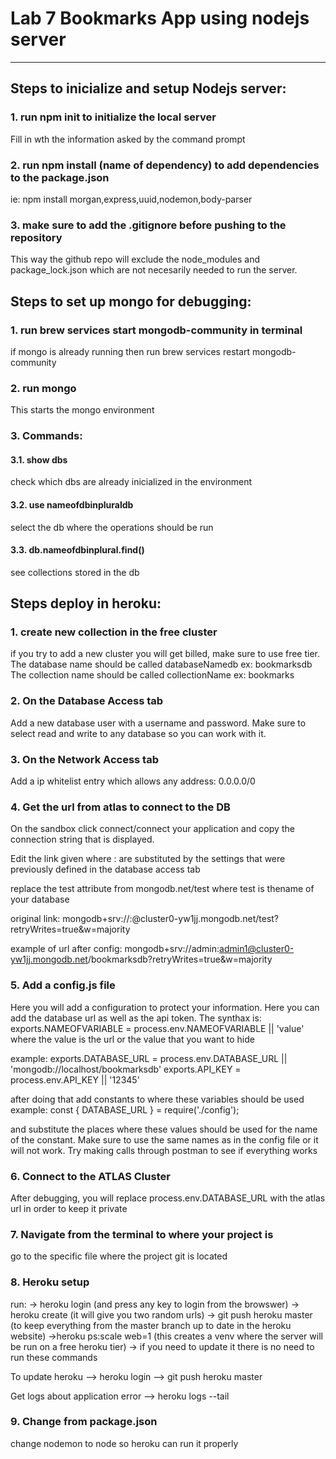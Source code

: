 # Lab 7 Bookmarks App using nodejs server
____

## Steps to inicialize and setup Nodejs server:

### 1. run npm init to initialize the local server
Fill in wth the information asked by the command prompt

### 2. run npm install (name of dependency) to add dependencies to the package.json
ie: npm install morgan,express,uuid,nodemon,body-parser

### 3. make sure to add the .gitignore before pushing to the repository
This way the github repo will exclude the node_modules and package_lock.json  which are not necesarily needed to run the server.


## Steps to set up mongo for debugging:

### 1. run brew services start mongodb-community in terminal
if mongo is already running then run brew services restart mongodb-community

### 2. run mongo
This starts the mongo environment

### 3. Commands:
#### 3.1. show dbs
check which dbs are already inicialized in the environment
#### 3.2. use nameofdbinpluraldb
select the db where the operations should be run
#### 3.3. db.nameofdbinplural.find()
see collections stored in the db

## Steps deploy in heroku:

### 1. create new collection in the free cluster
if you try to add a new cluster you will get billed, make sure to use free tier.
The database name should be called databaseNamedb ex: bookmarksdb
The collection name should be called collectionName ex: bookmarks

### 2. On the Database Access tab
Add a new database user with a username and password. Make sure to select read and write to any database so you can work with it.

### 3. On the Network Access tab 
Add a ip whitelist entry which allows any address:
0.0.0.0/0

### 4. Get the url from atlas to connect to the DB
On the sandbox click connect/connect your application and copy the connection string that is displayed.


Edit the link given where <user>:<password> are substituted by the settings that were previously defined in the database access tab

replace the test attribute from mongodb.net/test where test is thename of your database

original link:
mongodb+srv://<username>:<password>@cluster0-yw1jj.mongodb.net/test?retryWrites=true&w=majority

example of url after config:
mongodb+srv://admin:admin1@cluster0-yw1jj.mongodb.net/bookmarksdb?retryWrites=true&w=majority


### 5. Add a config.js file 
Here you will add a configuration to protect your information. Here you can add the database url as well as the api token.
The synthax is:
exports.NAMEOFVARIABLE = process.env.NAMEOFVARIABLE || 'value'
where the value is the url or the value that you want to hide

example:
exports.DATABASE_URL = process.env.DATABASE_URL || 'mongodb://localhost/bookmarksdb'
exports.API_KEY = process.env.API_KEY || '12345'


after doing that add constants to where these variables should be used example:
const {
    DATABASE_URL
} = require('./config');

and substitute the places where these values should be used for the name of the constant. Make sure to use the same names as in the config file or it will not work.
Try making calls through postman to see if everything works
### 6. Connect to the ATLAS Cluster
After debugging, you will replace process.env.DATABASE_URL  with the atlas url in order to keep it private


### 7. Navigate from the terminal to where your project is
go to the specific file where the project git is located

### 8. Heroku setup
run:
-> heroku login (and press any key to login from the browswer)
-> heroku create (it will give you two random urls)
-> git push heroku master (to keep everything from the master branch up to date in the heroku website)
->heroku ps:scale web=1 (this creates a venv where the server will be run on a free heroku tier)
-> if you need to update it there is no need to run these commands

To update heroku
--> heroku login
--> git push heroku master

Get logs about application error
--> heroku logs --tail




### 9. Change from package.json
change nodemon to node so heroku can run it properly




